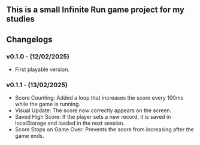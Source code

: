 ## This is a small Infinite Run game project for my studies

## Changelogs

### v0.1.0 - (12/02/2025)
- First playable version.

### v0.1.1 - (13/02/2025)
- Score Counting: Added a loop that increases the score every 100ms while the game is running.
- Visual Update: The score now correctly appears on the screen.
- Saved High Score: If the player sets a new record, it is saved in localStorage and loaded in the next session.
- Score Stops on Game Over: Prevents the score from increasing after the game ends.